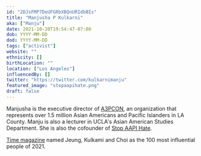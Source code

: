 ```yaml
---
id: "2DJsFMP7DeUFGRbXBQnURIdbBIs"
title: "Manjusha P Kulkarni"
aka: ["Manju"]
date: 2021-10-20T19:54:47-07:00
dob: YYYY-MM-DD
dod: YYYY-MM-DD
tags: ["activist"]
website: ""
ethnicity: []
birthLocation: ""
location: ["Los Angeles"]
influencedBy: []
twitter: "https://twitter.com/kulkarnimanju"
featured_image: "stopaapihate.png"
draft: false
---
```


Manjusha is the executive director of
[A3PCON](http://www.asianpacificpolicyandplanningcouncil.org/), an organization
that represents over 1.5 million Asian Americans and Pacific Islanders in LA
County. Manju is also a lecturer in UCLA's Asian American Studies Department.
She is also the cofounder of [Stop AAPI Hate](https://stopaapihate.org/).

[Time magazine](https://time.com/collection/100-most-influential-people-2021/6096105/manjusha-kulkarni-russell-jeung-cynthia-choi/)
named Jeung, Kulkami and Choi as the 100 most influential people of 2021.
